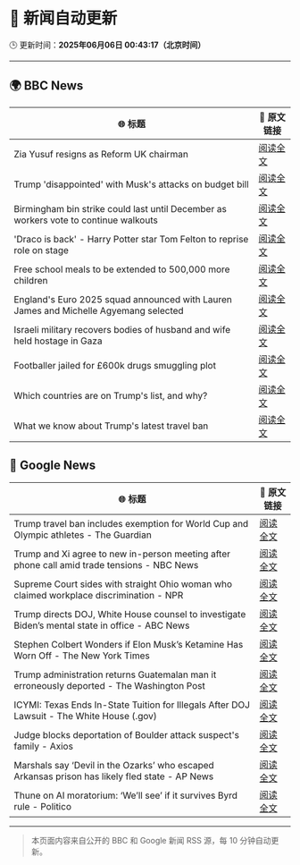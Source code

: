 # 🧠 新闻自动更新

🕒 更新时间：**2025年06月06日 00:43:17（北京时间）**

---

## 🌍 BBC News

| 🌐 标题 | 🔗 原文链接 |
|--------|-------------|
| Zia Yusuf resigns as Reform UK chairman | [阅读全文](https://www.bbc.com/news/articles/cq54p9epdg6o) |
| Trump 'disappointed' with Musk's attacks on budget bill | [阅读全文](https://www.bbc.com/news/articles/c5yg98rl717o) |
| Birmingham bin strike could last until December as workers vote to continue walkouts | [阅读全文](https://www.bbc.com/news/articles/ce39pge5857o) |
| 'Draco is back' - Harry Potter star Tom Felton to reprise role on stage | [阅读全文](https://www.bbc.com/news/articles/c0712x9p8vmo) |
| Free school meals to be extended to 500,000 more children | [阅读全文](https://www.bbc.com/news/articles/cdr5mr5l2d1o) |
| England's Euro 2025 squad announced with Lauren James and Michelle Agyemang selected | [阅读全文](https://www.bbc.com/sport/football/articles/ceqgp23xjl4o) |
| Israeli military recovers bodies of husband and wife held hostage in Gaza | [阅读全文](https://www.bbc.com/news/articles/c989rl23zzno) |
| Footballer jailed for £600k drugs smuggling plot | [阅读全文](https://www.bbc.com/news/articles/c87jwvw48ywo) |
| Which countries are on Trump's list, and why? | [阅读全文](https://www.bbc.com/news/articles/cz6329yvwdvo) |
| What we know about Trump's latest travel ban | [阅读全文](https://www.bbc.com/news/articles/cx271g270v7o) |

## 📰 Google News

| 🌐 标题 | 🔗 原文链接 |
|--------|-------------|
| Trump travel ban includes exemption for World Cup and Olympic athletes - The Guardian | [阅读全文](https://news.google.com/rss/articles/CBMixAFBVV95cUxQN2RlN2NTUHdyRVE0S3U5QVJBT3dfVDlpSkNqTTNLWlBXRTVrS2lXbmV0QkRDMHItX21Gc0RLbldyem1WblJ6Q2ZGWDNTX296dUhxS3B4NWZVNmQzRkhtb1N4SllYdlE1em5rdXFHTnVndkx5RHNwbWdNbmJxNlNJQ2N3U3NTMUJGNW9mLXZfSzh4VnUtUDBoWGQ4d0EwXzB4LWlGSnFpWXRxbDN0cURPT194Wjc1c3JxazAtc282aXpna0NP?oc=5) |
| Trump and Xi agree to new in-person meeting after phone call amid trade tensions - NBC News | [阅读全文](https://news.google.com/rss/articles/CBMiowFBVV95cUxORllQVGlLUjJIczAwcmxOYi1lWXRwOU1pc2M4VEZRSUt4RjZ1LUZ0bzlzNnRLZE5CU1drUkRxblJ5eXNOellmWHpxb3pvMEx1Z1B2M3dqcXNNeFRmU3pNNUNpb1k4SGdwMzhScWRHZTBVVzUycmFVYWgxdUlfMHVQVEhKWjNEbGIzLWxRQ0tDaWZYTDF0Mlc0TDEzZVk5UnBfVkI00gFWQVVfeXFMUHNxSzVUMElBWDRHcGZhWG9GaVRNSkp3djI0S2FRVUU2emhMNXRfck5Tbi1qVElEV1phd2dUelZTSW55ajVjaVJ4c0Z4QU9vRklRcVhxSXc?oc=5) |
| Supreme Court sides with straight Ohio woman who claimed workplace discrimination - NPR | [阅读全文](https://news.google.com/rss/articles/CBMiiwFBVV95cUxQTFpuRnJFY0plTV9JQnZhN3VUUElicmRnTlhvdjBma0lncXBHTTlfRWNYNnNlOHRnUkZ0cC0wNHVzaXJWYXdJU1Y0WHJXUzY2RlVWdGVON2RSeG5OeXJDX20yMmViZWs1TzVZMGVjbjVxQ0Z3S3FvRVFqRzY0ZjAxQ3pSNW9jaHhZdGdB?oc=5) |
| Trump directs DOJ, White House counsel to investigate Biden’s mental state in office - ABC News | [阅读全文](https://news.google.com/rss/articles/CBMiqwFBVV95cUxPV0lNZGZBMS1SZU02RXZWTzgxWGlsRXV2WnpVaDZhYS1MLUYwYjEtc1R2cTZGdldvVkk1bXFUM0VLbHZVc1dDUjFnc1ZSU09PTVZWcHREUW4yR3EzSmU0RmFhX04wVXVVaUd0Z20xYWs4VWdORmV1RnlNUXpodm1Ha3ZlUmFjXzJBWDY5WHJkR2ZCdnJFUHdqVUJjYm1YeTZkaHZ4RnJBLWZ1b1XSAbABQVVfeXFMUFlKVEk5eG95UDNZUUJSSGh1c3NSVks2RE9SNy1MLWNhOF83bE1SdkhXWDNzZ3pKV19IRmxaRTBhNkthVndiUnZqemtOZnVvaTlYcmdBLWhjYU01c1IzRE1hSURVY2xnNGQ2Z2w5dVFmdzU0TWxTOXMyTjNNWU1UT1o4NnE5WkJrcEpwVTNwY3NYb21zWFhsM2Y0ajBOSmdWZFhZQmFMaGZxUW9rZG53RmE?oc=5) |
| Stephen Colbert Wonders if Elon Musk’s Ketamine Has Worn Off - The New York Times | [阅读全文](https://news.google.com/rss/articles/CBMilAFBVV95cUxPdnZ3OVRoOFlRZ1cwYVlrVUxRTElSdXE2RFU5X0F3X3FUdktvUnEwMFBZWWNfazZqaHhZVHV0LVhFQWxzTlBpLUpUSXdOYUdIZHp5WE5KeXl6SnRKQU1hemN3VWhQdkpNWXFvbFlRTTJYUGt1emNON0lOTHZSbmxWV2NuMTRmTzd5eWNCWGhpcnZWSmNv?oc=5) |
| Trump administration returns Guatemalan man it erroneously deported - The Washington Post | [阅读全文](https://news.google.com/rss/articles/CBMimgFBVV95cUxOQWdzMWQ3UU1xejZmb0pqR3FtdGVGa3JuNXdETUxZQ05DaU85bFB4SG5kME92aC1Ja2RKRXpkeWFuUXFJdFRZWmk5Q0p6eXpMQnpRSmRYYmVBUTQ2d2dWeHhBMnRIZV8yYnFVbmtkNkFrWDhnRW1kMGRqclp2WjFPZ1Vnd01hRXZuekQzSmtIZTh1UkllbHBNd05R?oc=5) |
| ICYMI: Texas Ends In-State Tuition for Illegals After DOJ Lawsuit - The White House (.gov) | [阅读全文](https://news.google.com/rss/articles/CBMirgFBVV95cUxOZFNIMVYwaTFrUzF5WkJyeHJjQWRQTW9uOFpYdDVRN0k5bU0wSXhLRmFvT09pdDNhSzU0Q251bjY2ZHpMR2phakJraVNQM204akJVdmZpVTNSMGoyeGUyT2NHX1J5QVh4VlVSZ2tTS2twQ0RKZ29LLUp2VHF4Sm5CR29GX3A1RHpaSVhPRmtHUTctazhpX0xPaG93RlJ4bkV1VlJzcXVLdFM0Z21VbEE?oc=5) |
| Judge blocks deportation of Boulder attack suspect's family - Axios | [阅读全文](https://news.google.com/rss/articles/CBMihwFBVV95cUxNemdFNnZVWDBpcXFKb1EzRFo0Z092bFVRQlhqZ1pwSDlQRldLR08yQzNSc0dPQUw4RkV6Rm1JSFNmdWpGTjdDVG9OaHluZ2dxUVdTMk14SmcyVHpUVVdGbTA4RmR2Zm1VdVJGWWszVk5BeW8xX0MxYTJjLUtxRWgwQXpSenEzNFE?oc=5) |
| Marshals say ‘Devil in the Ozarks’ who escaped Arkansas prison has likely fled state - AP News | [阅读全文](https://news.google.com/rss/articles/CBMimgFBVV95cUxPc3V2ZXZRbmp0ODdEU0ZWQzNvMWpiRm5NZnh1SnJnZE13bVB0MGtMMDV2aHhHS3UtejFIbHFWLWVaRFFSLVJ5TDdpOWhoVEpqcU1nN24tUV9xOEZNVzZadkJMdF9hSllMdllPb2l1NnEzTlliSWtRMGJkcEhaVTNWWTlCdENzTWFIcUJJeHh4SVFLLVVVSXhoMjVR?oc=5) |
| Thune on AI moratorium: ‘We’ll see’ if it survives Byrd rule - Politico | [阅读全文](https://news.google.com/rss/articles/CBMiwAFBVV95cUxOa2QyTUxwZ2xTTHp0Y2pqQmFpX1I5M0RXZHZ6OGpaNXZMWDZFTXlFeUdqYjFYai1xODJCNUpISmpkNldQNUFDNXdBV1JyVnFzajZ5YlF3WU9iWFNNdDh5MVZ2aDlfZ1AwZU1DaW8wVkhOMDVWaVpCQXpDemMtWDBZQ3VzWnJQZ2ZoSjlKY3lFdExuZTBsWDF4QVVXd1RIY3FiTHlDc3JRdEdORFpTMVJkSnZaSE5aYncxZ3BYbXpWcmc?oc=5) |

---
> 本页面内容来自公开的 BBC 和 Google 新闻 RSS 源，每 10 分钟自动更新。